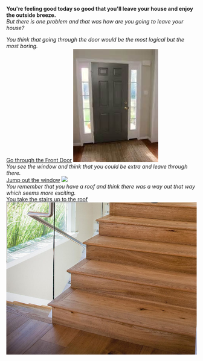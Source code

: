 **You're feeling good today so good that you'll leave your house and enjoy the outside breeze.**  
*But there is one problem and that was how are you going to leave your house?*

*You think that going through the door would be the most logical but the most boring.*  
[Go through the Front Door](directions/frontdoor.md)
![](/images/frontdoor1.jpg)  
*You see the window and think that you could be extra and leave through there.*  
[Jump out the window](directions/window.md)
![](/imgaes/window.jpg)  
*You remember that you have a roof and think there was a way out that way which seems more exciting.*  
[You take the stairs up to the roof](directions/roof1.md)
![](/images/stair.jpg)  